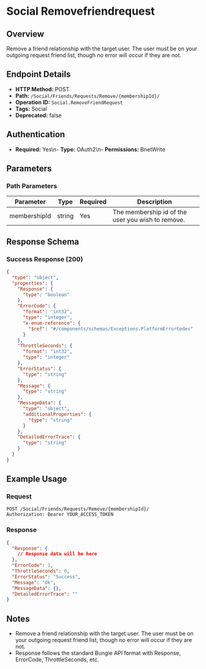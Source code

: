 # Social Removefriendrequest

## Overview
Remove a friend relationship with the target user. The user must be on your outgoing request friend list, though no error will occur if they are not.

## Endpoint Details
- **HTTP Method:** POST
- **Path:** `/Social/Friends/Requests/Remove/{membershipId}/`
- **Operation ID:** `Social.RemoveFriendRequest`
- **Tags:** Social
- **Deprecated:** false

## Authentication
- **Required:** Yes\n- **Type:** OAuth2\n- **Permissions:** BnetWrite

## Parameters

### Path Parameters
| Parameter | Type | Required | Description |
|-----------|------|----------|-------------|
| membershipId | string | Yes | The membership id of the user you wish to remove. |


## Response Schema

### Success Response (200)
```json
{
  "type": "object",
  "properties": {
    "Response": {
      "type": "boolean"
    },
    "ErrorCode": {
      "format": "int32",
      "type": "integer",
      "x-enum-reference": {
        "$ref": "#/components/schemas/Exceptions.PlatformErrorCodes"
      }
    },
    "ThrottleSeconds": {
      "format": "int32",
      "type": "integer"
    },
    "ErrorStatus": {
      "type": "string"
    },
    "Message": {
      "type": "string"
    },
    "MessageData": {
      "type": "object",
      "additionalProperties": {
        "type": "string"
      }
    },
    "DetailedErrorTrace": {
      "type": "string"
    }
  }
}
```


## Example Usage

### Request
```http
POST /Social/Friends/Requests/Remove/{membershipId}/
Authorization: Bearer YOUR_ACCESS_TOKEN
```

### Response
```json
{
  "Response": {
    // Response data will be here
  },
  "ErrorCode": 1,
  "ThrottleSeconds": 0,
  "ErrorStatus": "Success",
  "Message": "Ok",
  "MessageData": {},
  "DetailedErrorTrace": ""
}
```

## Notes
- Remove a friend relationship with the target user. The user must be on your outgoing request friend list, though no error will occur if they are not.
- Response follows the standard Bungie API format with Response, ErrorCode, ThrottleSeconds, etc.
